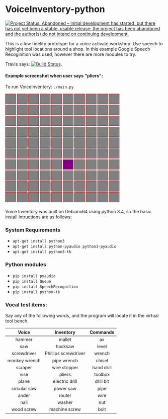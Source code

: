# VoiceInventory-python
[![Project Status: Abandoned – Initial development has started, but there has not yet been a stable, usable release; the project has been abandoned and the author(s) do not intend on continuing development.](http://www.repostatus.org/badges/latest/abandoned.svg)](http://www.repostatus.org/#abandoned)

This is a low fidelity prototype for a voice activate workshop. Use speech to highlight tool locations around a shop. In this example Google Speech Recoginition was used, however there are more modules to try. 

Travis says: 
[![Build Status](https://travis-ci.org/zacpez/VoiceInventory-python.svg?branch=master)](https://travis-ci.org/pantsbuild/pants/branches).

#### Example screenshot when user says "pliers": ####
To run VoiceInventory:  ``./main.py``

![Prototype positional output](https://github.com/zacpez/VoiceInventory-python/blob/master/inventory-sample.png?raw=true)

Voice Inventory was built on Debianx64 using python 3.4, so the basic install intructions are as follows:

### System Requirements ###
* ``apt-get install python3``
* ``apt-get install python-pyaudio python3-pyaudio``
* ``apt-get install python3-tk``

### Python modules ###
* ``pip install pyaudio``
* ``pip install Queue``
* ``pip install SpeechRecognition``
* ``pip install python-tk``

### Vocal test items: ###
Say any of the following words, and the program will locate it in the virtual tool bench.

 Voice  | Inventory | Commands 
| :--------------------------: | :---------------------------: | :------------------------------: |
| hammer | mallet | ax |
| saw | hacksaw | level|
| screwdriver | Phillips screwdriver | wrench |
| monkey wrench| pipe wrench | chisel |
| scraper | wire stripper | hand drill |
| vise | pliers | toolbox | 
| plane | electric drill | drill bit |
| circular saw | power saw | pipe |
| ander | router | wire |
| nail | washer | nut
| wood screw | machine screw | bolt | 



